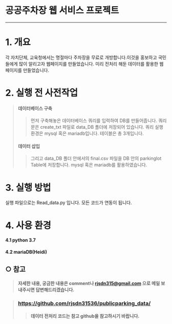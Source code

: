 # 공공주차장 웹 서비스 프로젝트
---------------------------------
# 1. 개요
각 자치단체, 교육청에서는 명절마다 주차장을 무료로 개방합니다.이것을 홍보하고 국민들에게 많이 알리고자 웹페이지를 만들었습니다. 미리 전처리 해둔 데이터를 활용한 웹페이지를 만들었습니다.

# 2. 실행 전 사전작업
> #### 데이터베이스 구축
> > 먼저 구축해놓은 데이터베이스 쿼리를 입력하여 DB를 만들어줍니다. 쿼리문은 create_txt 파일로 data_DB 폴더에 저장되어 있습니다. 쿼리 실행 환경은 mysql 혹은 mariadb입니다. 테이블은 총 3개입니다. 
> #### 데이터 삽입
> > 그리고 data_DB 폴더 안에서의 final.csv 파일을 DB 안의 parkinglot Table에 저장합니다. mysql 혹은 mariadb를 활용하였습니다.

# 3. 실행 방법
실행 파일으로는 Read_data.py 입니다. 모든 코드가 연동이 됩니다.

# 4. 사용 환경
#### 4.1 python 3.7
#### 4.2 mariaDB(Heidi)

## ○ 참고
> #### 자세한 내용, 궁금한 내용은 comment나 rjsdn315@gmail.com 으로 메일 보내주시면 답변해드리겠습니다.

> ### https://github.com/rjsdn31536/publicparking_data/
> > #### 데이터 전처리 코드는 참고 github을 참고하시기 바랍니다.



